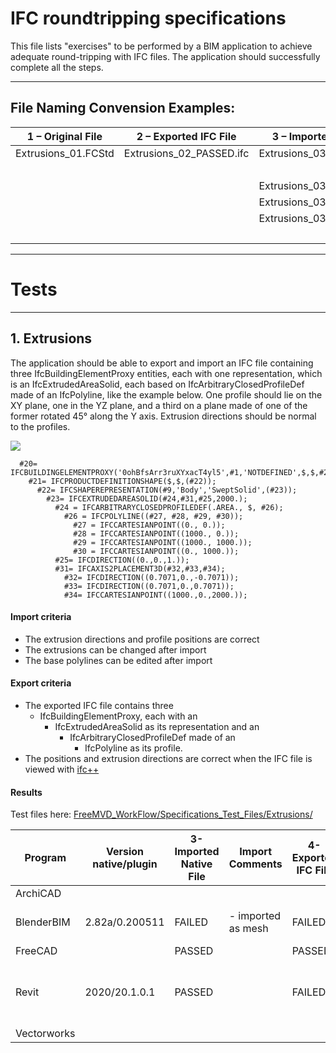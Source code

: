 # IFC roundtripping specifications

This file lists "exercises" to be performed by a BIM application to achieve adequate round-tripping with IFC files. The application should successfully complete all the steps.

---

## File Naming Convension Examples:

| 1 – Original File   | 2 – Exported IFC File    | 3 – Imported Native File   | 4 – Exported IFC File          | 5 – Imported Native File       |
| ------------------- | ------------------------ | -------------------------- | ------------------------------ | ------------------------------ |
| Extrusions_01.FCStd | Extrusions_02_PASSED.ifc | Extrusions_03_PASSED.rvt   | Extrusions_04_FAILED_rvt.ifc   | Extrusions_05_FAILED_rvt.rvt   |
|                     |                          |                            |                                | Extrusions_05_FAILED_rvt.FCStd |
|                     |                          | Extrusions_03_PASSED.FCStd |                                |                                |
|                     |                          | Extrusions_03_PASSED.blend | Extrusions_04_PASSED_blend.ifc | Extrusions_05_PASSED_blend.rvt |
|                     |                          | Extrusions_03_PASSED.pln   | Extrusions_04_PASSED_pln.ifc   | Extrusions_05_PASSED_pln.pln   |
|                     |                          |                            |                                | Extrusions_05_PASSED_pln.rvt   |

---

# Tests

---

## 1. Extrusions

The application should be able to export and import an IFC file containing three IfcBuildingElementProxy entities, each with one representation, which is an IfcExtrudedAreaSolid, each based on IfcArbitraryClosedProfileDef made of an IfcPolyline, like the example below. One profile should lie on the XY plane, one in the YZ plane, and a third on a plane made of one of the former rotated 45° along the Y axis. Extrusion directions should be normal to the profiles.

![](https://github.com/OpeningDesign/FreeMVD_WorkFlow/blob/master/Specifications_Test_Files/Extrusions/Extrusions_example.png)

```
  #20= IFCBUILDINGELEMENTPROXY('0ohBfsArr3ruXYxacT4yl5',#1,'NOTDEFINED',$,$,#2,#21,$,.NOTDEFINED.);
    #21= IFCPRODUCTDEFINITIONSHAPE($,$,(#22));
      #22= IFCSHAPEREPRESENTATION(#9,'Body','SweptSolid',(#23));
        #23= IFCEXTRUDEDAREASOLID(#24,#31,#25,2000.);
          #24 = IFCARBITRARYCLOSEDPROFILEDEF(.AREA., $, #26);
            #26 = IFCPOLYLINE((#27, #28, #29, #30));
              #27 = IFCCARTESIANPOINT((0., 0.));
              #28 = IFCCARTESIANPOINT((1000., 0.));
              #29 = IFCCARTESIANPOINT((1000., 1000.));
              #30 = IFCCARTESIANPOINT((0., 1000.));
          #25= IFCDIRECTION((0.,0.,1.));
          #31= IFCAXIS2PLACEMENT3D(#32,#33,#34);
            #32= IFCDIRECTION((0.7071,0.,-0.7071));
            #33= IFCDIRECTION((0.7071,0.,0.7071));
            #34= IFCCARTESIANPOINT((1000.,0.,2000.));
```

#### Import criteria

* The extrusion directions and profile positions are correct
* The extrusions can be changed after import
* The base polylines can be edited after import

#### Export criteria

* The exported IFC file contains three 
  * IfcBuildingElementProxy, each with an 
    * IfcExtrudedAreaSolid as its representation and an 
      * IfcArbitraryClosedProfileDef made of an 
        * IfcPolyline as its profile.
* The positions and extrusion directions are correct when the IFC file is viewed with [ifc++](http://ifcquery.com)

#### Results

Test files here: [FreeMVD_WorkFlow/Specifications_Test_Files/Extrusions/](https://github.com/OpeningDesign/FreeMVD_WorkFlow/tree/master/Specifications_Test_Files/Extrusions)

| Program     | Version<br/>native/plugin | 3-Imported Native File | Import Comments    | 4-Exported IFC File | Export Comments                                                                                          |
| ----------- | ------------------------- | ---------------------- | ------------------ | ------------------- | -------------------------------------------------------------------------------------------------------- |
| ArchiCAD    |                           |                        |                    |                     |                                                                                                          |
| BlenderBIM  | 2.82a/0.200511            | FAILED                 | - imported as mesh | FAILED              | - changed IFCEXTRUDEDAREASOLID to IFCFACETEDBREP w/ IFCFACE                                              |
| FreeCAD     |                           | PASSED                 |                    | PASSED              |                                                                                                          |
| Revit       | 2020/20.1.0.1             | PASSED                 |                    | FAILED              | - Incorrect extrusion direction <br>- IFCARBITRARYCLOSEDPROFILEDEF was changed to IFCRECTANGLEPROFILEDEF |
| Vectorworks |                           |                        |                    |                     |                                                                                                          |
